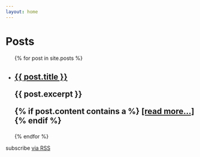 ```yaml
---
layout: home
---
```


<div class="home">
<div class="logo-bar">

  <h1 class="page-heading">Posts</h1>

  <ul class="post-list">
    {% for post in site.posts %}
      <li>
        <h2>
          <a class="post-link" href="{{ post.url | prepend: site.baseurl }}">{{ post.title }}</a>
          <!--<p> {{ post.meta }} </p>-->
          <p>  {{ post.excerpt }} </p>
          <p>
            {% if post.content contains a %}
              <a class="post-readmore" href="{{ post.url | prepend: site.baseurl }}">[read more...]</a>
            {% endif %}
          </p>
        </h2>
      </li>
    {% endfor %}
  </ul>

  <p class="rss-subscribe">subscribe <a href="{{ "/feed.xml" | prepend: site.baseurl }}">via RSS</a></p>

</div>
